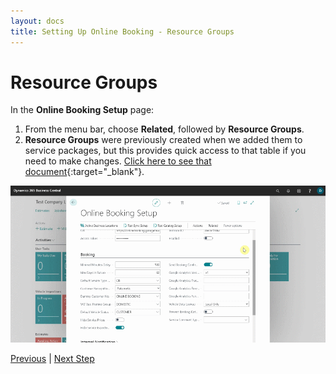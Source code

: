 ```yaml
---
layout: docs
title: Setting Up Online Booking - Resource Groups
---
```


# Resource Groups
In the **Online Booking Setup** page:
1. From the menu bar, choose **Related**, followed by **Resource Groups**.
2. **Resource Groups** were previously created when we added them to service packages, but this provides quick access to that table if you need to make changes.
[Click here to see that document](garagehive-onlinebooking-service-packages.html){:target="_blank"}.
 
![](media/garagehive-onlinebooking-resource-groups1.gif)


[Previous](/docs/garagehive-onlinebooking-resources.html) | [Next Step](/docs/garagehive-onlinebooking-sets.html)